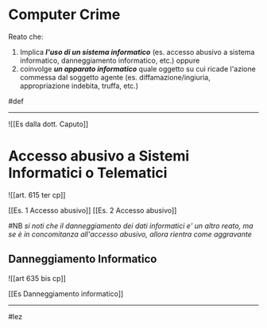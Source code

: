 # Computer Crime
Reato che:
1. Implica **_l'uso di un sistema informatico_** (es. accesso abusivo a sistema informatico, danneggiamento informatico, etc.)
oppure
2. coinvolge **_un apparato informatico_** quale oggetto su cui ricade l'azione commessa dal soggetto agente (es. diffamazione/ingiuria, appropriazione indebita, truffa, etc.)

#def

---

![[Es dalla dott. Caputo]]


# Accesso abusivo a Sistemi Informatici o Telematici
![[art. 615 ter cp]] 

[[Es. 1 Accesso abusivo]]
[[Es. 2 Accesso abusivo]]


#NB _si noti che il danneggiamento dei dati informatici e' un altro reato, ma se è in concomitanza all'accesso abusivo, allora rientra come aggravante_

## Danneggiamento Informatico
![[art 635 bis cp]]

[[Es Danneggiamento informatico]]

---
#lez 